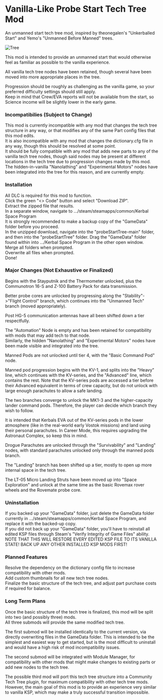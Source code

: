# Vanilla-Like Probe Start Tech Tree Mod
An unmanned start tech tree mod, inspired by theonegalen's "Unkerballed Start" and Yemo's "Unmanned Before Manned" trees. 

![Tree](https://github.com/Russell-Nesbitt/probeStartTree/assets/96993918/0b78c037-eee6-479e-a26f-7b6329809bf9)

This mod is intended to provide an unmanned start that would otherwise feel as familiar as possible to the vanilla experience.  

All vanilla tech tree nodes have been retained, though several have been moved into more appropriate places in the tree.  

Progression should be roughly as challenging as the vanilla game, so your preferred difficulty settings should still apply.  
Keep in mind that Crew/EVA reports will not be available from the start, so Science income will be slightly lower in the early game.  

 ### Incompatibilies (Subject to Change) ###
This mod is currently incompatible with any mod that changes the tech tree structure in any way, or that modifies any of the same Part config files that this mod edits.  
It is also incompatible with any mod that changes the dictionary.cfg file in any way, though this should be resolved at some point.  
It should be fully compatible with any mod that adds new parts to any of the vanilla tech tree nodes, though said nodes may be present at different locations in the tech tree due to progression changes made by this mod. The hidden-in-vanilla "Nanolathing" and "Experimental Motors" nodes have been integrated into the tree for this reason, and are currently empty.    

 ### Installation ###
All DLC is required for this mod to function.  
Click the green "<> Code" button and select "Download ZIP".  
Extract the zipped file that results.     
In a separate window, navigate to .../steam/steamapps/common/Kerbal Space Program  
It is strongly recommended to make a backup copy of the "GameData" folder before you proceed.  
In the unzipped download, navigate into the "probeStartTree-main" folder, and then into the "probeStartTree" folder.
Drag the "GameData" folder found within into .../Kerbal Space Program in the other open window.  
Merge all folders when prompted.  
Overwrite all files when prompted.  
Done!  

 ### Major Changes (Not Exhaustive or Finalized) ###
Begins with the Stayputnik and the Thermometer unlocked, plus the Communotron 16-S and Z-100 Battery Pack for data transmission.  

Better probe cores are unlocked by progressing along the "Stability"->"Flight Control" branch, which continues into the "Unmanned Tech" branch (moved appropriately).  

Post HG-5 communication antennas have all been shifted down a tier respectfully. 

The "Automation" Node is empty and has been retained for compatibility with mods that may add tech to that node.  
Similarly, the hidden "Nanolathing" and "Experimental Motors" nodes have been made visible and integrated into the tree.
  
Manned Pods are not unlocked until tier 4, with the "Basic Command Pod" node.  

Manned pod progression begins with the KV-1, and splits into the "Heavy" line, which continues with the KV-series, and the "Advanced" line, which contains the rest. Note that the KV-series pods are accessed a tier before their Advanced equivalent in terms of crew capacity, but do not unlock with large enough parachutes to allow a safe landing.
  
The two branches converge to unlock the MK1-3 and the higher-capacity lander command pods. Therefore, the player can decide which branch they wish to follow.  
  
It is intended that Kerbals EVA out of the KV-series pods in the lower atmosphere (like in the real-world early Vostok missions) and land using their personal parachutes. 
In Career Mode, this requires upgrading the Astronaut Complex, so keep this in mind.    
  
Drogue Parachutes are unlocked through the "Survivability" and "Landing" nodes, with standard parachutes unlocked only through the manned pods branch.  

The "Landing" branch has been shifted up a tier, mostly to open up more internal space in the tech tree.  

The LT-05 Micro Landing Struts have been moved up into "Space Exploration" and unlock at the same time as the basic Rovemax rover wheels and the Rovemate probe core.  

 ### Uninstallation ###
 If you backed up your "GameData" folder, just delete the GameData folder currently in .../steam/steamapps/common/Kerbal Space Program, and replace it with the backed-up copy.  
 If you did not back up your "GameData" folder, you'll have to reinstall all edited KSP files through Steam's "Verify Integrity of Game Files" ability. NOTE THAT THIS WILL RESTORE EVERY EDITED KSP FILE TO ITS VANILLA STATE! BACK UP ANY OTHER INSTALLED KSP MODS FIRST!  

 ### Planned Features ###
Resolve the dependency on the dictionary config file to increase compatibility with other mods.  
Add custom thumbnails for all new tech tree nodes.  
Finalize the basic structure of the tech tree, and adjust part purchase costs if required for balance.  

 ### Long Term Plans  ###
Once the basic structure of the tech tree is finalized, this mod will be split into two (and possibly three) mods.  
All three submods will provide the same modified tech tree.  

The first submod will be installed identically to the current version, via directly overwriting files in the GameData folder. This is intended to be the simplest and easiest way to get started, but is the most difficult to uninstall and would have a high risk of mod incompatibility issues.  

The second submod will be integrated with Module Manager, for compatibility with other mods that might make changes to existing parts or add new nodes to the tech tree.  

The possible third mod will port this tech tree structure into a Community Tech Tree plugin, for maximum compatibility with other tech tree mods. However, the main goal of this mod is to provide an experience very similar to vanilla KSP, which may make a truly successful transition impossible.





  


